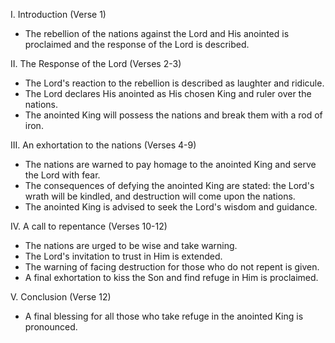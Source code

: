 I. Introduction (Verse 1)
- The rebellion of the nations against the Lord and His anointed is proclaimed and the response of the Lord is described.

II. The Response of the Lord (Verses 2-3)
- The Lord's reaction to the rebellion is described as laughter and ridicule.
- The Lord declares His anointed as His chosen King and ruler over the nations.
- The anointed King will possess the nations and break them with a rod of iron.

III. An exhortation to the nations (Verses 4-9)
- The nations are warned to pay homage to the anointed King and serve the Lord with fear.
- The consequences of defying the anointed King are stated: the Lord's wrath will be kindled, and destruction will come upon the nations.
- The anointed King is advised to seek the Lord's wisdom and guidance.

IV. A call to repentance (Verses 10-12)
- The nations are urged to be wise and take warning.
- The Lord's invitation to trust in Him is extended.
- The warning of facing destruction for those who do not repent is given.
- A final exhortation to kiss the Son and find refuge in Him is proclaimed.

V. Conclusion (Verse 12)
- A final blessing for all those who take refuge in the anointed King is pronounced.